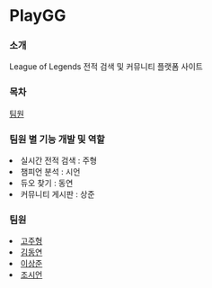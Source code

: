 <h1>PlayGG</h1>

<h3>소개</h3>
League of Legends 전적 검색 및 커뮤니티 플랫폼 사이트

<h3>목차</h3>
<a href="#team">팀원</a>

<h3>팀원 별 기능 개발 및 역할</h3>
<li>실시간 전적 검색 : 주형</li>
<li>챔피언 분석 : 시언</li>
<li>듀오 찾기 : 동연</li>
<li>커뮤니티 게시판 : 상준</li>


<h3 id="team">팀원</h3>
<li><a href="https://github.com/GoJuhyeong">고주형</a></li>
<li><a href="https://github.com/kuanDY">김동연</a></li>
<li><a href="https://github.com/leenoru">이상준</a></li>
<li><a href="https://github.com/josieon">조시언</a></li>